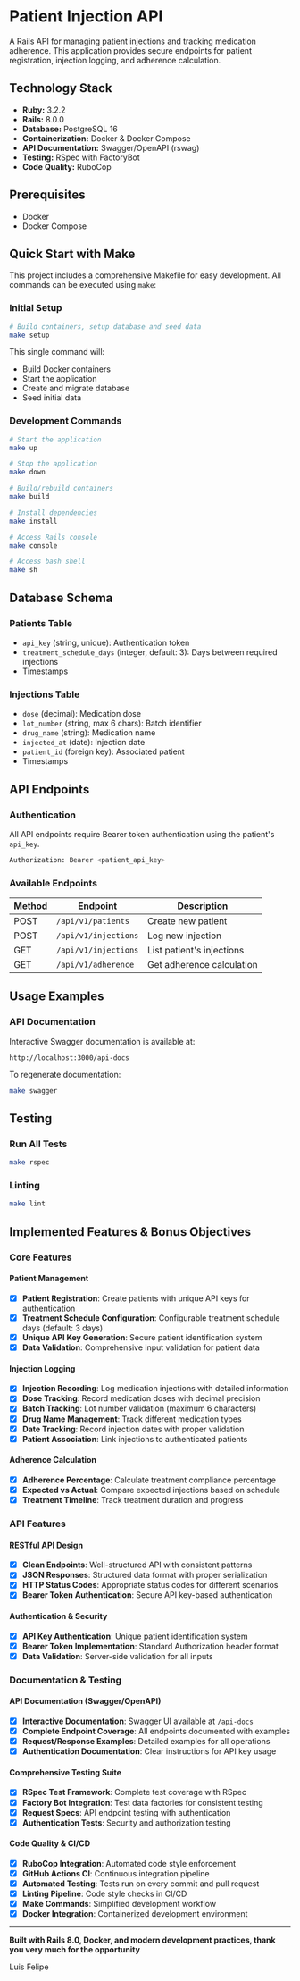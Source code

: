 # Patient Injection API

A Rails API for managing patient injections and tracking medication adherence. This application provides secure endpoints for patient registration, injection logging, and adherence calculation.

## Technology Stack

- **Ruby:** 3.2.2
- **Rails:** 8.0.0
- **Database:** PostgreSQL 16
- **Containerization:** Docker & Docker Compose
- **API Documentation:** Swagger/OpenAPI (rswag)
- **Testing:** RSpec with FactoryBot
- **Code Quality:** RuboCop

## Prerequisites

- Docker
- Docker Compose

## Quick Start with Make

This project includes a comprehensive Makefile for easy development. All commands can be executed using `make`:

### Initial Setup

```bash
# Build containers, setup database and seed data
make setup
```

This single command will:
- Build Docker containers
- Start the application
- Create and migrate database
- Seed initial data

### Development Commands

```bash
# Start the application
make up

# Stop the application
make down

# Build/rebuild containers
make build

# Install dependencies
make install

# Access Rails console
make console

# Access bash shell
make sh
```

##  Database Schema

### Patients Table
- `api_key` (string, unique): Authentication token
- `treatment_schedule_days` (integer, default: 3): Days between required injections
- Timestamps

### Injections Table
- `dose` (decimal): Medication dose
- `lot_number` (string, max 6 chars): Batch identifier
- `drug_name` (string): Medication name
- `injected_at` (date): Injection date
- `patient_id` (foreign key): Associated patient
- Timestamps

##  API Endpoints

### Authentication
All API endpoints require Bearer token authentication using the patient's `api_key`.

```bash
Authorization: Bearer <patient_api_key>
```

### Available Endpoints

| Method | Endpoint | Description |
|--------|----------|-------------|
| POST | `/api/v1/patients` | Create new patient |
| POST | `/api/v1/injections` | Log new injection |
| GET | `/api/v1/injections` | List patient's injections |
| GET | `/api/v1/adherence` | Get adherence calculation |

## Usage Examples

### API Documentation

Interactive Swagger documentation is available at:
```
http://localhost:3000/api-docs
```

To regenerate documentation:
```bash
make swagger
```

## Testing

### Run All Tests
```bash
make rspec
```

### Linting
```bash
make lint
```

## Implemented Features & Bonus Objectives

### Core Features

#### **Patient Management**
- [x] **Patient Registration**: Create patients with unique API keys for authentication
- [x] **Treatment Schedule Configuration**: Configurable treatment schedule days (default: 3 days)
- [x] **Unique API Key Generation**: Secure patient identification system
- [x] **Data Validation**: Comprehensive input validation for patient data

#### **Injection Logging**
- [x] **Injection Recording**: Log medication injections with detailed information
- [x] **Dose Tracking**: Record medication doses with decimal precision
- [x] **Batch Tracking**: Lot number validation (maximum 6 characters)
- [x] **Drug Name Management**: Track different medication types
- [x] **Date Tracking**: Record injection dates with proper validation
- [x] **Patient Association**: Link injections to authenticated patients

#### **Adherence Calculation**
- [x] **Adherence Percentage**: Calculate treatment compliance percentage
- [x] **Expected vs Actual**: Compare expected injections based on schedule
- [x] **Treatment Timeline**: Track treatment duration and progress

### API Features

#### **RESTful API Design**
- [x] **Clean Endpoints**: Well-structured API with consistent patterns
- [x] **JSON Responses**: Structured data format with proper serialization
- [x] **HTTP Status Codes**: Appropriate status codes for different scenarios
- [x] **Bearer Token Authentication**: Secure API key-based authentication

#### **Authentication & Security**
- [x] **API Key Authentication**: Unique patient identification system
- [x] **Bearer Token Implementation**: Standard Authorization header format
- [x] **Data Validation**: Server-side validation for all inputs

### Documentation & Testing

#### **API Documentation (Swagger/OpenAPI)**
- [x] **Interactive Documentation**: Swagger UI available at `/api-docs`
- [x] **Complete Endpoint Coverage**: All endpoints documented with examples
- [x] **Request/Response Examples**: Detailed examples for all operations
- [x] **Authentication Documentation**: Clear instructions for API key usage

#### **Comprehensive Testing Suite**
- [x] **RSpec Test Framework**: Complete test coverage with RSpec
- [x] **Factory Bot Integration**: Test data factories for consistent testing
- [x] **Request Specs**: API endpoint testing with authentication
- [x] **Authentication Tests**: Security and authorization testing

#### **Code Quality & CI/CD**
- [x] **RuboCop Integration**: Automated code style enforcement
- [x] **GitHub Actions CI**: Continuous integration pipeline
- [x] **Automated Testing**: Tests run on every commit and pull request
- [x] **Linting Pipeline**: Code style checks in CI/CD
- [x] **Make Commands**: Simplified development workflow
- [x] **Docker Integration**: Containerized development environment

---
**Built with Rails 8.0, Docker, and modern development practices, thank you very much for the opportunity**

Luis Felipe
